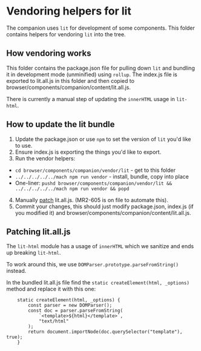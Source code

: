 # Vendoring helpers for lit

The companion uses `lit` for development of some components. This folder
contains helpers for vendoring `lit` into the tree.

## How vendoring works

This folder contains the package.json file for pulling down `lit` and bundling
it in development mode (unminified) using `rollup`. The index.js file is
exported to lit.all.js in this folder and then copied to
browser/components/companion/content/lit.all.js.

There is currently a manual step of updating the `innerHTML` usage in
`lit-html`.

## How to update the lit bundle

1. Update the package.json or use `npm` to set the version of `lit` you'd like
  to use.
2. Ensure index.js is exporting the things you'd like to export.
3. Run the vendor helpers:
  * `cd browser/components/companion/vendor/lit` - get to this folder
  * `../../../../../mach npm run vendor` - install, bundle, copy into place
  * One-liner: `pushd browser/components/companion/vendor/lit && ../../../../../mach npm run vendor && popd`
4. Manually [patch](#patching-lit-all-js) lit.all.js. (MR2-605 is on file to
  automate this).
5. Commit your changes, this should just modify package.json, index.js (if you
  modified it) and browser/components/companion/content/lit.all.js.

## Patching lit.all.js

The `lit-html` module has a usage of `innerHTML` which we sanitize and ends up
breaking `lit-html`.

To work around this, we use `DOMParser.prototype.parseFromString()` instead.

In the bundled lit.all.js file find the `static createElement(html, _options)`
method and replace it with this one:

```
    static createElement(html, _options) {
        const parser = new DOMParser();
        const doc = parser.parseFromString(
            `<template>${html}</template>`,
            "text/html"
        );
        return document.importNode(doc.querySelector("template"), true);
    }
```
